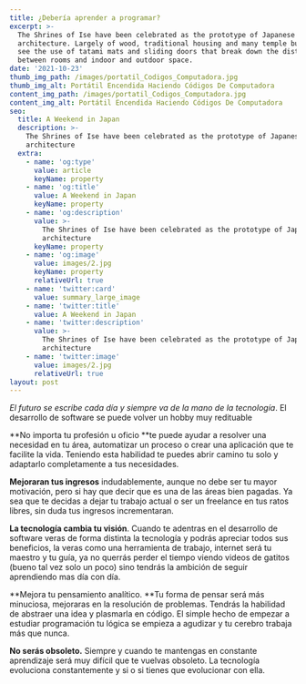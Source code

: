 ```yaml
---
title: ¿Debería aprender a programar?
excerpt: >-
  The Shrines of Ise have been celebrated as the prototype of Japanese
  architecture. Largely of wood, traditional housing and many temple buildings
  see the use of tatami mats and sliding doors that break down the distinction
  between rooms and indoor and outdoor space.
date: '2021-10-23'
thumb_img_path: /images/portatil_Codigos_Computadora.jpg
thumb_img_alt: Portátil Encendida Haciendo Códigos De Computadora
content_img_path: /images/portatil_Codigos_Computadora.jpg
content_img_alt: Portátil Encendida Haciendo Códigos De Computadora
seo:
  title: A Weekend in Japan
  description: >-
    The Shrines of Ise have been celebrated as the prototype of Japanese
    architecture
  extra:
    - name: 'og:type'
      value: article
      keyName: property
    - name: 'og:title'
      value: A Weekend in Japan
      keyName: property
    - name: 'og:description'
      value: >-
        The Shrines of Ise have been celebrated as the prototype of Japanese
        architecture
      keyName: property
    - name: 'og:image'
      value: images/2.jpg
      keyName: property
      relativeUrl: true
    - name: 'twitter:card'
      value: summary_large_image
    - name: 'twitter:title'
      value: A Weekend in Japan
    - name: 'twitter:description'
      value: >-
        The Shrines of Ise have been celebrated as the prototype of Japanese
        architecture
    - name: 'twitter:image'
      value: images/2.jpg
      relativeUrl: true
layout: post
---
```

*El futuro se escribe cada día y siempre va de la mano de la tecnología*. El desarrollo de software se puede volver un hobby muy redituable

**No importa tu profesión u oficio **te puede ayudar a resolver una necesidad en tu área, automatizar un proceso o crear una aplicación que te facilite la vida. Teniendo esta habilidad te puedes abrir camino tu solo y adaptarlo completamente a tus necesidades.

**Mejoraran tus ingresos** indudablemente, aunque no debe ser tu mayor motivación, pero si hay que decir que es una de las áreas bien pagadas. Ya sea que te decidas a dejar tu trabajo actual o ser un freelance en tus ratos libres, sin duda tus ingresos incrementaran.

**La tecnología cambia tu visión**. Cuando te adentras en el desarrollo de software veras de forma distinta la tecnología y podrás apreciar todos sus beneficios, la veras como una herramienta de trabajo, internet será tu maestro y tu guía, ya no querrás perder el tiempo viendo videos de gatitos (bueno tal vez solo un poco) sino tendrás la ambición de seguir aprendiendo mas día con día.

**Mejora tu pensamiento analítico. **Tu forma de pensar será más minuciosa, mejoraras en la resolución de problemas. Tendrás la habilidad de abstraer una idea y plasmarla en código. El simple hecho de empezar a estudiar programación tu lógica se empieza a agudizar y tu cerebro trabaja más que nunca.

**No serás obsoleto.** Siempre y cuando te mantengas en constante aprendizaje será muy difícil que te vuelvas obsoleto. La tecnología evoluciona constantemente y si o si tienes que evolucionar con ella.
